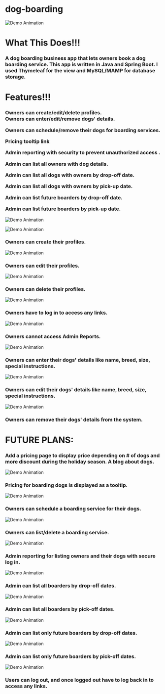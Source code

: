 # dog-boarding
![Demo Animation](../assets/home.gif?raw=true)

<h1><strong>What This Does!!!</strong></h1>
  
<h3>A dog boarding business app that lets owners book a dog boarding service. 
This app is written in Java and Spring Boot. I used Thymeleaf for the view and MySQL/MAMP for database storage.</h3>

<h1><strong>Features!!!</strong></h1>

<h3>Owners can create/edit/delete profiles.
</br>
Owners can enter/edit/remove dogs' details.

Owners can schedule/remove their dogs for boarding services.

Pricing tooltip link

Admin reporting with security to prevent unauthorized access .

Admin can list all owners with dog details.

Admin can list all dogs with owners by drop-off date.

Admin can list all dogs with owners by pick-up date.

Admin can list future boarders by drop-off date.

Admin can list future boarders by pick-up date.</h3>

![Demo Animation](../assets/register1.gif?raw=true)

![Demo Animation](../assets/register2.gif?raw=true)

<h3>Owners can create their profiles.</h3>

![Demo Animation](../assets/profileEdit.gif?raw=true)

<h3>Owners can edit their profiles.</h3>

![Demo Animation](../assets/profileDelete.gif?raw=true)

<h3>Owners can delete their profiles.</h2>

![Demo Animation](../assets/login.gif?raw=true)

<h3>Owners have to log in to access any links.</h3>

![Demo Animation](../assets/adminAccessDenied.gif?raw=true)

<h3>Owners cannot access Admin Reports.</h3>

![Demo Animation](../assets/dogDetailsAdd.gif?raw=true)

<h3>Owners can enter their dogs' details like name, breed, size, special instructions.</h3>

![Demo Animation](../assets/dogDetailsEdit.gif?raw=true)

<h3>Owners can edit their dogs' details like name, breed, size, special instructions.</h3>

![Demo Animation](../assets/dogDetailsDelete.gif?raw=true)

<h3>Owners can remove their dogs' details from the system.</h3>

<h1><strong>FUTURE PLANS:</strong></h1>
  <h3>Add a pricing page to display price depending on # of dogs and more discount during the holiday season.
  A blog about dogs.</h3>

![Demo Animation](../assets/pricing.gif?raw=true)

<h3>Pricing for boarding dogs is displayed as a tooltip.</h3>

![Demo Animation](../assets/serviceAdd.gif?raw=true)

<h3>Owners can schedule a boarding service for their dogs.</h3>

![Demo Animation](../assets/serviceListDelete.gif?raw=true)

<h3>Owners can list/delete a boarding service.</h3>

![Demo Animation](../assets/listOwners.gif?raw=true)

<h3>Admin reporting for listing owners and their dogs with secure log in.</h3>

![Demo Animation](../assets/listBoardersDropOff.gif?raw=true)

<h3>Admin can list all boarders by drop-off dates.</h3>

![Demo Animation](../assets/listBoardersPickUp.gif?raw=true)

<h3>Admin can list all boarders by pick-off dates.</h3>

![Demo Animation](../assets/listFutureDropOff.gif?raw=true)

<h3>Admin can list only future boarders by drop-off dates.</h3>

![Demo Animation](../assets/listFuturePickUp.gif?raw=true)

<h3>Admin can list only future boarders by pick-off dates.</h3>

![Demo Animation](../assets/logout.gif?raw=true)

<h3>Users can log out, and once logged out have to log back in to access any links.</h3>
